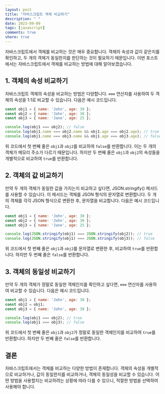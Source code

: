 ```yaml
---
layout: post
title: "자바스크립트 객체 비교하기"
description: " "
date: 2023-09-09
tags: [javascript]
comments: true
share: true
---
```


자바스크립트에서 객체를 비교하는 것은 매우 중요합니다. 객체의 속성과 값이 같은지를 확인하고, 두 개의 객체가 동일한지를 판단하는 것이 필요하기 때문입니다. 이번 포스트에서는 자바스크립트에서 객체를 비교하는 방법에 대해 알아보겠습니다.

## 1. 객체의 속성 비교하기

자바스크립트 객체의 속성을 비교하는 방법은 다양합니다. **`===`** 연산자를 사용하여 두 객체의 속성을 1:1로 비교할 수 있습니다. 다음은 예시 코드입니다.

```javascript
const obj1 = { name: 'John', age: 30 };
const obj2 = { name: 'John', age: 30 };
const obj3 = { name: 'Jane', age: 25 };

console.log(obj1 === obj2); // false
console.log(obj1.name === obj2.name && obj1.age === obj2.age); // true
console.log(obj1.name === obj3.name && obj1.age === obj3.age); // false
```

위 코드에서 첫 번째 줄은 `obj1`과 `obj2`를 비교하여 `false`를 반환합니다. 이는 두 개의 객체가 메모리 주소가 다르기 때문입니다. 하지만 두 번째 줄은 `obj1`과 `obj2`의 속성들을 개별적으로 비교하여 `true`를 반환합니다.

## 2. 객체의 값 비교하기

만약 두 개의 객체가 동일한 값을 가지는지 비교하고 싶다면, JSON.stringify() 메서드를 사용할 수 있습니다. 이 메서드는 객체를 JSON 형식의 문자열로 변환합니다. 두 개의 객체를 각각 JSON 형식으로 변환한 후, 문자열을 비교합니다. 다음은 예시 코드입니다.

```javascript
const obj1 = { name: 'John', age: 30 };
const obj2 = { name: 'John', age: 30 };
const obj3 = { name: 'Jane', age: 25 };

console.log(JSON.stringify(obj1) === JSON.stringify(obj2)); // true
console.log(JSON.stringify(obj1) === JSON.stringify(obj3)); // false
```

위 코드에서 첫 번째 줄은 `obj1`과 `obj2`를 문자열로 변환한 후, 비교하여 `true`를 반환합니다. 하지만 두 번째 줄은 `false`를 반환합니다.

## 3. 객체의 동일성 비교하기

만약 두 개의 객체가 정말로 동일한 객체인지를 확인하고 싶다면, **`===`** 연산자를 사용하여 비교할 수 있습니다. 다음은 예시 코드입니다.

```javascript
const obj1 = { name: 'John', age: 30 };
const obj2 = obj1;
const obj3 = { name: 'John', age: 30 };

console.log(obj1 === obj2); // true
console.log(obj1 === obj3); // false
```

위 코드에서 첫 번째 줄은 `obj1`과 `obj2`가 정말로 동일한 객체인지를 비교하여 `true`를 반환합니다. 하지만 두 번째 줄은 `false`를 반환합니다.

## 결론

자바스크립트에서는 객체를 비교하는 다양한 방법이 존재합니다. 객체의 속성을 개별적으로 비교하거나, 값이 동일한지를 비교하거나, 객체의 동일성을 비교할 수 있습니다. 어떤 방법을 사용할지는 비교하려는 상황에 따라 다를 수 있으니, 적절한 방법을 선택하여 사용해야 합니다.